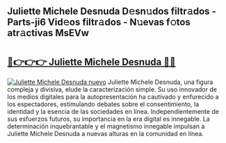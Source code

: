 ## Juliette Michele Desnuda D𝚎sn𝚞dos filtr𝚊dos - Parts-ji6 Vid𝚎os filtr𝚊dos - N𝚞evas f𝚘tos atr𝚊ctivas MsEVw

# <h2><a href="http://mbaat0.tromn.icu/?c=Juliette+Michele+Desnuda">🔗👉👉👉 Juliette Michele Desnuda 🔗🔗</a></h2>

[![Juliette Michele Desnuda nuevo](https://i.imgur.com/pEAQMta.gif)](http://mbaat0.tromn.icu/?c=Juliette+Michele+Desnuda)
Juliette Michele Desnuda, una figura compleja y divisiva, elude la caracterización simple. Su uso innovador de los medios digitales para la autopresentación ha cautivado y enfurecido a los espectadores, estimulando debates sobre el consentimiento, la identidad y la esencia de las sociedades en línea. Independientemente de sus esfuerzos futuros, su importancia en la era digital es innegable. La determinación inquebrantable y el magnetismo innegable impulsan a Juliette Michele Desnuda a nuevas alturas en la comunidad en línea.
